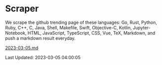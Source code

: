 # Scraper

We scrape the github trending page of these languages: Go, Rust, Python, Ruby, C++, C, Java, Shell, Makefile, Swift, Objective-C, Kotlin, Jupyter-Notebook, HTML, JavaScript, TypeScript, CSS, Vue, TeX, Markdown, and push a markdown result everyday.

[2023-03-05.md](https://github.com/yangwenmai/github-trending-backup/blob/master/2023-03-05.md)

Last Updated: 2023-03-05 04:00:05